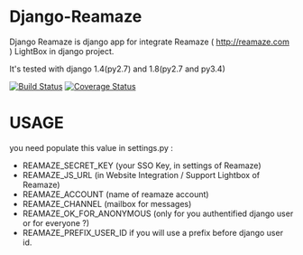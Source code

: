 Django-Reamaze
==================

Django Reamaze is django app for integrate Reamaze ( http://reamaze.com ) LightBox in django project.

It's tested with django 1.4(py2.7) and 1.8(py2.7 and py3.4)

[![Build Status](https://travis-ci.org/mrjmad/django-reamaze.svg?branch=master)](https://travis-ci.org/mrjmad/django-reamaze)  [![Coverage Status](https://img.shields.io/coveralls/mrjmad/django-reamaze.svg)](https://coveralls.io/r/mrjmad/django-reamaze?branch=master)

USAGE
======

you need populate this value in settings.py : 

* REAMAZE_SECRET_KEY (your SSO Key, in settings of Reamaze)
* REAMAZE_JS_URL (in  Website Integration / Support Lightbox of Reamaze)
* REAMAZE_ACCOUNT (name of reamaze account)
* REAMAZE_CHANNEL  (mailbox for messages)
* REAMAZE_OK_FOR_ANONYMOUS (only for you authentified django user or for everyone ?)
* REAMAZE_PREFIX_USER_ID if you will use a prefix before django user id.
